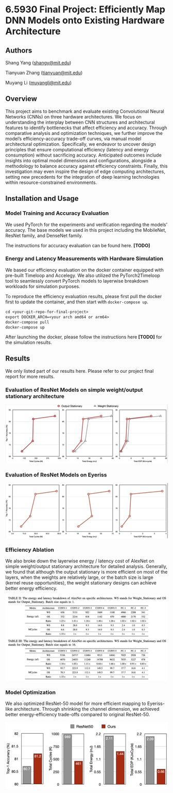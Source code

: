# 6.5930 Final Project: Efficiently Map DNN Models onto Existing Hardware Architecture

## Authors
Shang Yang (shangy@mit.edu)

Tianyuan Zhang (tianyuan@mit.edu)

Muyang Li (muyangli@mit.edu)

## Overview

This project aims to benchmark and evaluate existing Convolutional Neural Networks (CNNs) on three hardware architectures. We focus on understanding the interplay between CNN structures and architectural features to identify bottlenecks that affect efficiency and accuracy. Through comparative analysis and optimization techniques, we further improve the model’s efficiency-accuracy trade-off curves, via manual model architectural optimization. Specifically, we endeavor to uncover design principles that ensure computational efficiency (latency and energy consumption) without sacrificing accuracy. Anticipated outcomes include insights into optimal model dimensions and configurations, alongside a methodology to balance accuracy against efficiency constraints. Finally, this investigation may even inspire the design of edge computing architectures, setting new precedents for the integration of deep learning technologies within resource-constrained environments.

## Installation and Usage

### Model Training and Accuracy Evaluation

We used PyTorch for the experiments and verification regarding the models' accuracy. The base models we used in this project including the MobileNet, ResNet family, and DenseNet family. 

The instructions for accuracy evaluation can be found here. **[TODO]**


### Energy and Latency Measurements with Hardware Simulation

We based our efficiency evaluation on the docker container equipped with pre-built Timeloop and Accelegy. We also utilized the PyTorch2Timeloop tool to seamlessly convert PyTorch models to layerwise breakdown workloads for simulation purposes.

To reproduce the efficiency evaluation results, please first pull the docker first to update the container, and then start with `docker-compose up`. 

```
cd <your-git-repo-for-final-project>
export DOCKER_ARCH=<your arch amd64 or arm64>
docker-compose pull
docker-compose up
```

After launching the docker, please follow the instructions here **[TODO]** for the simulation results.



## Results

We only listed part of our results here. Please refer to our project final report for more results.

### Evaluation of ResNet Models on simple weight/output stationary architecture
![base1](assets/simple_baselines.png)

### Evaluation of ResNet Models on Eyeriss
![base2](assets/eyeriss_baseline.png)

### Efficiency Ablation

We also broke down the layerwise energy / latency cost of AlexNet on simple weight/output stationary architecture for detailed analysis. Generally, we found that although the output stationary is more efficient on most of the layers, when the weights are relatively large, or the batch size is large (kernel reuse opportunities), the weight stationary designs can achieve better energy efficiency.

![ablation](assets/layerwise_ablation.png)

### Model Optimization

We also optimized ResNet-50 model for more efficient mapping to Eyeriss-like architecture. Through shrinking the channel dimension, we achieved better energy-efficiency trade-offs compared to original ResNet-50.

![optimization](assets/optimization.png)
